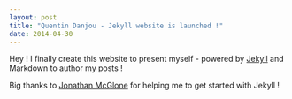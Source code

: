 ```yaml
---
layout: post
title: "Quentin Danjou - Jekyll website is launched !"
date: 2014-04-30
---
```


Hey !
I finally create this website to present myself - powered by [Jekyll](http://jekyllrb.com) and  Markdown to author my posts !

Big thanks to [Jonathan McGlone](http://jmcglone.com/) for helping me to get started with Jekyll !